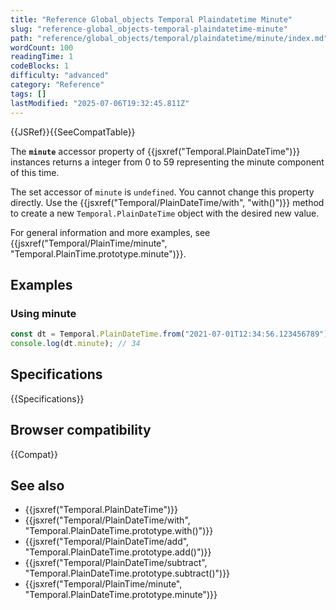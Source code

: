```yaml
---
title: "Reference Global_objects Temporal Plaindatetime Minute"
slug: "reference-global_objects-temporal-plaindatetime-minute"
path: "reference/global_objects/temporal/plaindatetime/minute/index.md"
wordCount: 100
readingTime: 1
codeBlocks: 1
difficulty: "advanced"
category: "Reference"
tags: []
lastModified: "2025-07-06T19:32:45.811Z"
---
```



{{JSRef}}{{SeeCompatTable}}

The **`minute`** accessor property of {{jsxref("Temporal.PlainDateTime")}} instances returns a integer from 0 to 59 representing the minute component of this time.

The set accessor of `minute` is `undefined`. You cannot change this property directly. Use the {{jsxref("Temporal/PlainDateTime/with", "with()")}} method to create a new `Temporal.PlainDateTime` object with the desired new value.

For general information and more examples, see {{jsxref("Temporal/PlainTime/minute", "Temporal.PlainTime.prototype.minute")}}.

## Examples

### Using minute

```js
const dt = Temporal.PlainDateTime.from("2021-07-01T12:34:56.123456789");
console.log(dt.minute); // 34
```

## Specifications

{{Specifications}}

## Browser compatibility

{{Compat}}

## See also

- {{jsxref("Temporal.PlainDateTime")}}
- {{jsxref("Temporal/PlainDateTime/with", "Temporal.PlainDateTime.prototype.with()")}}
- {{jsxref("Temporal/PlainDateTime/add", "Temporal.PlainDateTime.prototype.add()")}}
- {{jsxref("Temporal/PlainDateTime/subtract", "Temporal.PlainDateTime.prototype.subtract()")}}
- {{jsxref("Temporal/PlainTime/minute", "Temporal.PlainDateTime.prototype.minute")}}
